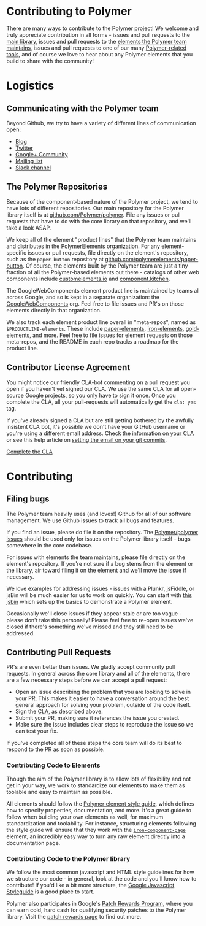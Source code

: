 # Contributing to Polymer

There are many ways to contribute to the Polymer project! We welcome and truly appreciate contribution in all forms - issues and pull requests to the [main library](https://github.com/polymer/polymer), issues and pull requests to the [elements the Polymer team maintains](https://github.com/polymerelements), issues and pull requests to one of our many [Polymer-related tools](https://github.com/polymer), and of course we love to hear about any Polymer elements that you build to share with the community!

# Logistics

## Communicating with the Polymer team

Beyond Github, we try to have a variety of different lines of communication open:

* [Blog](https://blog.polymer-project.org/)
* [Twitter](https://twitter.com/polymer)
* [Google+ Community](https://plus.sandbox.google.com/u/0/communities/115626364525706131031?cfem=1)
* [Mailing list](https://groups.google.com/forum/#!forum/polymer-dev)
* [Slack channel](https://bit.ly/polymerslack)

## The Polymer Repositories

Because of the component-based nature of the Polymer project, we tend to have lots of different repositories. Our main repository for the Polymer library itself is at [github.com/Polymer/polymer](https://github.com/polymer/polymer). File any issues or pull requests that have to do with the core library on that repository, and we'll take a look ASAP.

We keep all of the element "product lines" that the Polymer team maintains and distributes in the [PolymerElements](https://github.com/polymerelements) organization. For any element-specific issues or pull requests, file directly on the element's repository, such as the `paper-button` repository at [github.com/polymerelements/paper-button](https://github.com/polymerelements/paper-button). Of course, the elements built by the Polymer team are just a tiny fraction of all the Polymer-based elements out there - catalogs of other web components include [customelements.io](http://www.customelements.io) and [component.kitchen](http://component.kitchen).

The GoogleWebComponents element product line is maintained by teams all across Google, and so is kept in a separate organization: the [GoogleWebComponents](https://github.com/googlewebcomponents) org. Feel free to file issues and PR's on those elements directly in that organization.

We also track each element product line overall in "meta-repos", named as `$PRODUCTLINE-elements`. These include [paper-elements](https://github.com/polymerelements/paper-elements), [iron-elements](https://github.com/polymerelements/iron-elements), [gold-elements](https://github.com/polymerelements/gold-elements), and more. Feel free to file issues for element requests on those meta-repos, and the README in each repo tracks a roadmap for the product line.

## Contributor License Agreement

You might notice our friendly CLA-bot commenting on a pull request you open if you haven't yet signed our CLA. We use the same CLA for all open-source Google projects, so you only have to sign it once. Once you complete the CLA, all your pull-requests will automatically get the `cla: yes` tag.

If you've already signed a CLA but are still getting bothered by the awfully insistent CLA bot, it's possible we don't have your GitHub username or you're using a different email address. Check the [information on your CLA](https://cla.developers.google.com/clas) or see this help article on [setting the email on your git commits](https://help.github.com/articles/setting-your-email-in-git/).

[Complete the CLA](https://cla.developers.google.com/clas)

# Contributing

## Filing bugs

The Polymer team heavily uses (and loves!) Github for all of our software management. We use Github issues to track all bugs and features.

If you find an issue, please do file it on the repository. The [Polymer/polymer issues](https://github.com/polymer/polymer/issues) should be used only for issues on the Polymer library itself - bugs somewhere in the core codebase.

For issues with elements the team maintains, please file directly on the element's repository. If you're not sure if a bug stems from the element or the library, air toward filing it on the element and we'll move the issue if necessary.

We love examples for addressing issues - issues with a Plunkr, jsFiddle, or jsBin will be much easier for us to work on quickly. You can start with [this jsbin](https://jsbin.com/cijadomupa/1/edit?html,output) which sets up the basics to demonstrate a Polymer element.

Occasionally we'll close issues if they appear stale or are too vague - please don't take this personally! Please feel free to re-open issues we've closed if there's something we've missed and they still need to be addressed.

## Contributing Pull Requests

PR's are even better than issues. We gladly accept community pull requests. In general across the core library and all of the elements, there are a few necessary steps before we can accept a pull request:

- Open an issue describing the problem that you are looking to solve in your PR. This makes it easier to have a conversation around the best general approach for solving your problem, outside of the code itself.
- Sign the [CLA](https://cla.developers.google.com/clas), as described above.
- Submit your PR, making sure it references the issue you created.
- Make sure the issue includes clear steps to reproduce the issue so we can test your fix.

If you've completed all of these steps the core team will do its best to respond to the PR as soon as possible.

### Contributing Code to Elements

Though the aim of the Polymer library is to allow lots of flexibility and not get in your way, we work to standardize our elements to make them as toolable and easy to maintain as possible.

All elements should follow the [Polymer element style guide](http://polymerelements.github.io/style-guide/), which defines how to specify properties, documentation, and more. It's a great guide to follow when building your own elements as well, for maximum standardization and toolability. For instance, structuring elements following the style guide will ensure that they work with the [`iron-component-page`](https://github.com/polymerelements/iron-component-page) element, an incredibly easy way to turn any raw element directly into a documentation page.

### Contributing Code to the Polymer library

We follow the most common javascript and HTML style guidelines for how we structure our code - in general, look at the code and you'll know how to contribute! If you'd like a bit more structure, the [Google Javascript Styleguide](https://google-styleguide.googlecode.com/svn/trunk/javascriptguide.xml) is a good place to start.

Polymer also participates in Google's [Patch Rewards Program](http://www.google.com/about/appsecurity/patch-rewards/), where you can earn cold, hard cash for qualifying security patches to the Polymer library. Visit the [patch rewards page](http://www.google.com/about/appsecurity/patch-rewards/) to find out more.
